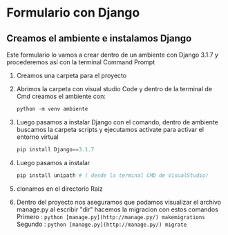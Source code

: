# Formulario con Django

## Creamos el ambiente e instalamos Django

Este formulario lo vamos a crear dentro de un ambiente con Django 3.1.7 y procederemos así con la terminal Command Prompt

1. Creamos una carpeta para el proyecto
2. Abrimos la carpeta con visual studio Code y dentro de la terminal de Cmd creamos el ambiente con:
    
    ```python
    python -m venv ambiente
    ```
    
3. Luego pasamos a instalar Django con el comando, dentro de ambiente buscamos la carpeta scripts y ejecutamos activate para activar el entorno virtual
    
    ```python
    pip install Django==3.1.7
    ```
    
4. Luego pasamos a instalar 
    
    ```python
    pip install unipath # ( desde la terminal CMD de VisualStudio)
    ```
5. clonamos en el directorio Raiz
6. Dentro del proyecto nos aseguramos que podamos visualizar el archivo manage.py al escribir "dir" hacemos la migracion con estos comandos
    Primero : `python [manage.py](http://manage.py/) makemigrations`
    Segundo : `python [manage.py](http://manage.py/) migrate`
